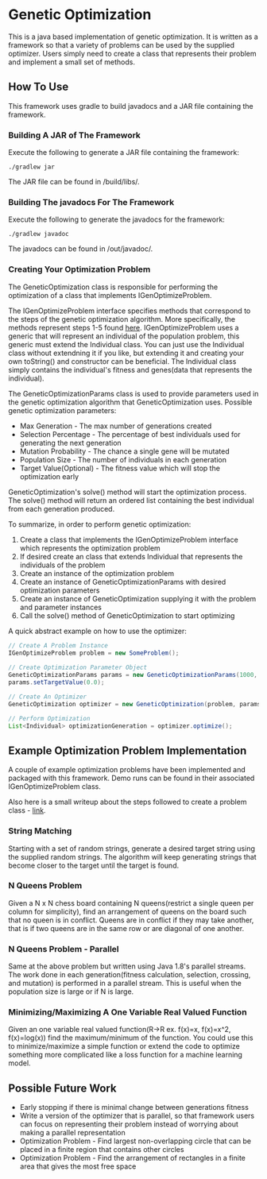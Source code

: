 # Genetic Optimization

This is a java based implementation of genetic optimization. It is written as a framework so that a variety of problems
can be used by the supplied optimizer. Users simply need to create a class that represents their problem and implement
a small set of methods.

## How To Use

This framework uses gradle to build javadocs and a JAR file containing the framework.

### Building A JAR of The Framework

Execute the following to generate a JAR file containing the framework:

```
./gradlew jar
```

The JAR file can be found in /build/libs/.

### Building The javadocs For The Framework

Execute the following to generate the javadocs for the framework:

```
./gradlew javadoc
```

The javadocs can be found in /out/javadoc/.

### Creating Your Optimization Problem 

The GeneticOptimization class is responsible for performing the optimization of a class that implements
IGenOptimizeProblem.

The IGenOptimizeProblem interface specifies methods that correspond to the steps of the genetic optimization algorithm.
More specifically, the methods represent steps 1-5 found 
[here](https://github.com/JKnighten/genetic-optimization/wiki/Genetic-Optimization---Overview).
IGenOptimizeProblem uses a generic that will represent an individual of the population problem, this generic must extend
the Individual class. You can just use the Individual class without extendning it if you like, but extending it and 
creating your own toString() and constructor can be beneficial. The Individual class simply contains the individual's
 fitness and genes(data that represents the individual).

The GeneticOptimizationParams class is used to provide parameters used in the genetic optimization algorithm that
GeneticOptimization uses. Possible genetic optimization parameters:
- Max Generation - The max number of generations created
- Selection Percentage - The percentage of best individuals used for generating the next generation
- Mutation Probability - The chance a single gene will be mutated
- Population Size - The number of individuals in each generation
- Target Value(Optional) - The fitness value which will stop the optimization early


GeneticOptimization's solve() method will start the optimization process. The solve() method will return an ordered list
containing the best individual from each generation produced.

To summarize, in order to perform genetic optimization:
1. Create a class that implements the IGenOptimizeProblem interface which represents the optimization problem
2. If desired create an class that extends Individual that represents the individuals of the problem
3. Create an instance of the optimization problem
4. Create an instance of GeneticOptimizationParams with desired optimization parameters
5. Create an instance of GeneticOptimization supplying it with the problem and parameter instances
6. Call the solve() method of GeneticOptimization to start optimizing

A quick abstract example on how to use the optimizer:

```java
// Create A Problem Instance
IGenOptimizeProblem problem = new SomeProblem();
        
// Create Optimization Parameter Object
GeneticOptimizationParams params = new GeneticOptimizationParams(1000, 5000, .05, .01);
params.setTargetValue(0.0);

// Create An Optimizer
GeneticOptimization optimizer = new GeneticOptimization(problem, params);

// Perform Optimization
List<Individual> optimizationGeneration = optimizer.optimize();
```

## Example Optimization Problem Implementation

A couple of example optimization problems have been implemented and packaged with this framework. Demo runs can be found
in their associated IGenOptimizeProblem class.

Also here is a small writeup about the steps followed to create a problem class - [link](https://github.com/JKnighten/genetic-optimization/wiki/Example:-Creating-An-Optimization-Problem-For-The-Genetic-Optimizer).

### String Matching

Starting with a set of random strings, generate a desired target string using the supplied random strings. The algorithm
will keep generating strings that become closer to the target until the target is found.

### N Queens Problem

Given a N x N chess board containing N queens(restrict a single queen per column for simplicity), find an arrangement of
queens on the board such that no queen is in conflict. Queens are in conflict if they may take another, that is if two 
queens are in the same row or are diagonal of one another.

### N Queens Problem - Parallel

Same at the above problem but written using Java 1.8's parallel streams. The work done in each generation(fitness 
calculation, selection, crossing, and mutation) is performed in a parallel stream. This is useful when the population
size is large or if N is large.

### Minimizing/Maximizing A One Variable Real Valued Function

Given an one variable real valued function(R->R ex. f(x)=x, f(x)=x^2, f(x)=log(x)) find the maximum/minimum of the
function. You could use this to minimize/maximize a simple function or extend the code to optimize something more 
complicated like a loss function for a machine learning model.

## Possible Future Work

* Early stopping if there is minimal change between generations fitness
* Write a version of the optimizer that is parallel, so that framework users can focus on representing their problem 
instead of worrying about making a parallel representation
* Optimization Problem - Find largest non-overlapping circle that can be placed in a finite region that contains other
 circles
* Optimization Problem - Find the arrangement of rectangles in a finite area that gives the most free space


